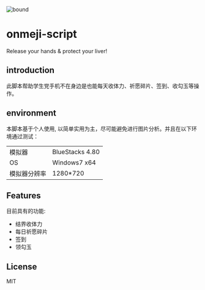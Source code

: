 ![bound](https://github.com/SakakiYukiho/onmeji-script/bound.jpeg)
# onmeji-script
Release your hands &amp; protect your liver!

## introduction
此脚本帮助学生党手机不在身边是也能每天收体力、祈愿碎片、签到、收勾玉等操作。

## environment
本脚本基于个人使用, 以简单实用为主，尽可能避免进行图片分析。并且在以下环境通过测试：


|||  
|------|---|
|模拟器|BlueStacks 4.80|
|OS|Windows7 x64|
|模拟器分辨率|1280*720|



## Features
目前具有的功能:

- 结界收体力
- 每日祈愿碎片
- 签到
- 领勾玉

## License
MIT